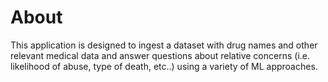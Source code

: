 # About

This application is designed to ingest a dataset with drug names and other relevant medical data and answer questions about relative concerns (i.e. likelihood of abuse, type of death, etc..) using a variety of ML approaches.


